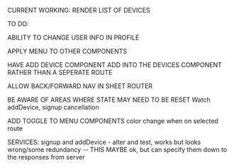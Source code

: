 CURRENT WORKING:
RENDER LIST OF DEVICES


TO DO:

ABILITY TO CHANGE USER INFO IN PROFILE

APPLY MENU TO OTHER COMPONENTS

HAVE ADD DEVICE COMPONENT ADD INTO THE DEVICES COMPONENT RATHER THAN A SEPERATE ROUTE

ALLOW BACK/FORWARD NAV IN SHEET ROUTER

BE AWARE OF AREAS WHERE STATE MAY NEED TO BE RESET
Watch addDevice, signup cancellation

ADD TOGGLE TO MENU COMPONENTS
color change when on selected route

SERVICES:
signup and addDevice - alter and test, works but looks wrong/some redundancy -- THIS MAYBE ok, but can specify them down to the responses from server
